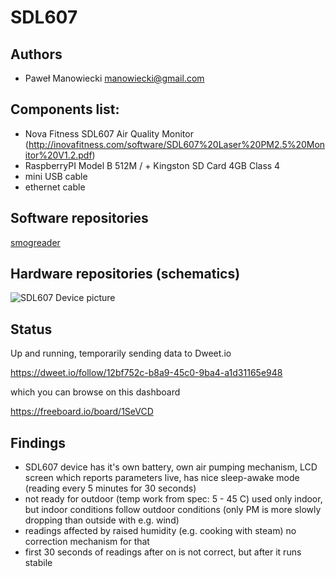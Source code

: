 # SDL607

## Authors

- Paweł Manowiecki <manowiecki@gmail.com>

## Components list: 

 - Nova Fitness SDL607 Air Quality Monitor (http://inovafitness.com/software/SDL607%20Laser%20PM2.5%20Monitor%20V1.2.pdf)
 - RaspberryPI Model B 512M /  + Kingston SD Card 4GB Class 4
 - mini USB cable
 - ethernet cable

## Software repositories

[smogreader](https://github.com/pawel-manu/smogreader)

## Hardware repositories (schematics)

![SDL607 Device picture](https://github.com/pawel-manu/smogreader/blob/master/SDL607_RPi_smogreader.jpg)

## Status

Up and running, temporarily sending data to Dweet.io

https://dweet.io/follow/12bf752c-b8a9-45c0-9ba4-a1d31165e948

which you can browse on this dashboard

https://freeboard.io/board/1SeVCD

## Findings

- SDL607 device has it's own battery, own air pumping mechanism, LCD screen which reports parameters live, has nice sleep-awake mode (reading every 5 minutes for 30 seconds)
- not ready for outdoor (temp work from spec: 5 - 45 C) used only indoor, but indoor conditions follow outdoor conditions (only PM is more slowly dropping than outside with e.g. wind)
- readings affected by raised humidity (e.g. cooking with steam) no correction mechanism for that
- first 30 seconds of readings after on is not correct, but after it runs stabile
